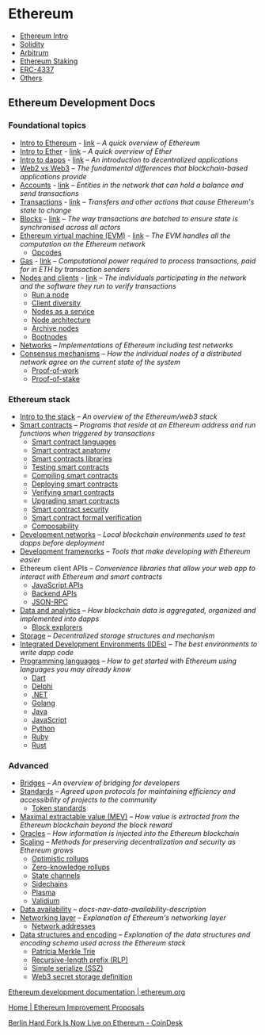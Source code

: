 # Ethereum

- [Ethereum Intro](ethereum-intro)
- [Solidity](solidity)
- [Arbitrum](arbitrum.md)
- [Ethereum Staking](ethereum-staking.md)
- [ERC-4337](decentralized-applications/ethereum/erc-4337.md)
- [Others](decentralized-applications/ethereum/others.md)

## Ethereum Development Docs

### Foundational topics

- [Intro to Ethereum](decentralized-applications/ethereum/01-intro-to-ethereum.md) - [link](https://ethereum.org/en/developers/docs/intro-to-ethereum/) _– A quick overview of Ethereum_
- [Intro to Ether](decentralized-applications/ethereum/02-intro-to-ether.md) - [link](https://ethereum.org/en/developers/docs/intro-to-ether/) _– A quick overview of Ether_
- [Intro to dapps](decentralized-applications/ethereum/03-intro-to-dapps.md) - [link](https://ethereum.org/en/developers/docs/dapps/) _– An introduction to decentralized applications_
- [Web2 vs Web3](https://ethereum.org/en/developers/docs/web2-vs-web3/) _– The fundamental differences that blockchain-based applications provide_
- [Accounts](decentralized-applications/ethereum/05-accounts.md) - [link](https://ethereum.org/en/developers/docs/accounts/) _– Entities in the network that can hold a balance and send transactions_
- [Transactions](decentralized-applications/ethereum/06-transactions.md) - [link](https://ethereum.org/en/developers/docs/transactions/) _– Transfers and other actions that cause Ethereum's state to change_
- [Blocks](decentralized-applications/ethereum/07-blocks.md) - [link](https://ethereum.org/en/developers/docs/blocks/) _– The way transactions are batched to ensure state is synchronised across all actors_
- [Ethereum virtual machine (EVM)](decentralized-applications/ethereum/08-evm.md) - [link](https://ethereum.org/en/developers/docs/evm/) _– The EVM handles all the computation on the Ethereum network_
  - [Opcodes](https://ethereum.org/en/developers/docs/evm/opcodes/)
- [Gas](decentralized-applications/ethereum/09-gas.md) - [link](https://ethereum.org/en/developers/docs/gas/) _– Computational power required to process transactions, paid for in ETH by transaction senders_
- [Nodes and clients](decentralized-applications/ethereum/10-nodes-and-clients.md) - [link](https://ethereum.org/en/developers/docs/nodes-and-clients/) _– The individuals participating in the network and the software they run to verify transactions_
  - [Run a node](https://ethereum.org/en/developers/docs/nodes-and-clients/run-a-node/)
  - [Client diversity](https://ethereum.org/en/developers/docs/nodes-and-clients/client-diversity/)
  - [Nodes as a service](https://ethereum.org/en/developers/docs/nodes-and-clients/nodes-as-a-service/)
  - [Node architecture](https://ethereum.org/en/developers/docs/nodes-and-clients/node-architecture/)
  - [Archive nodes](https://ethereum.org/en/developers/docs/nodes-and-clients/archive-nodes/)
  - [Bootnodes](https://ethereum.org/en/developers/docs/nodes-and-clients/bootnodes/)
- [Networks](https://ethereum.org/en/developers/docs/networks/) _– Implementations of Ethereum including test networks_
- [Consensus mechanisms](https://ethereum.org/en/developers/docs/consensus-mechanisms/) _– How the individual nodes of a distributed network agree on the current state of the system_
  - [Proof-of-work](https://ethereum.org/en/developers/docs/consensus-mechanisms/pow/)
  - [Proof-of-stake](https://ethereum.org/en/developers/docs/consensus-mechanisms/pos/)

### Ethereum stack

- [Intro to the stack](https://ethereum.org/en/developers/docs/ethereum-stack/) _– An overview of the Ethereum/web3 stack_
- [Smart contracts](https://ethereum.org/en/developers/docs/smart-contracts/) _– Programs that reside at an Ethereum address and run functions when triggered by transactions_
  - [Smart contract languages](https://ethereum.org/en/developers/docs/smart-contracts/languages/)
  - [Smart contract anatomy](https://ethereum.org/en/developers/docs/smart-contracts/anatomy/)
  - [Smart contracts libraries](https://ethereum.org/en/developers/docs/smart-contracts/libraries/)
  - [Testing smart contracts](https://ethereum.org/en/developers/docs/smart-contracts/testing/)
  - [Compiling smart contracts](https://ethereum.org/en/developers/docs/smart-contracts/compiling/)
  - [Deploying smart contracts](https://ethereum.org/en/developers/docs/smart-contracts/deploying/)
  - [Verifying smart contracts](https://ethereum.org/en/developers/docs/smart-contracts/verifying/)
  - [Upgrading smart contracts](https://ethereum.org/en/developers/docs/smart-contracts/upgrading/)
  - [Smart contract security](https://ethereum.org/en/developers/docs/smart-contracts/security/)
  - [Smart contract formal verification](https://ethereum.org/en/developers/docs/smart-contracts/formal-verification/)
  - [Composability](https://ethereum.org/en/developers/docs/smart-contracts/composability/)
- [Development networks](https://ethereum.org/en/developers/docs/development-networks/) _– Local blockchain environments used to test dapps before deployment_
- [Development frameworks](https://ethereum.org/en/developers/docs/frameworks/) _– Tools that make developing with Ethereum easier_
- Ethereum client APIs _– Convenience libraries that allow your web app to interact with Ethereum and smart contracts_
  - [JavaScript APIs](https://ethereum.org/en/developers/docs/apis/javascript/)
  - [Backend APIs](https://ethereum.org/en/developers/docs/apis/backend/)
  - [JSON-RPC](https://ethereum.org/en/developers/docs/apis/json-rpc/)
- [Data and analytics](https://ethereum.org/en/developers/docs/data-and-analytics/) _– How blockchain data is aggregated, organized and implemented into dapps_
  - [Block explorers](https://ethereum.org/en/developers/docs/data-and-analytics/block-explorers/)
- [Storage](https://ethereum.org/en/developers/docs/storage/) _– Decentralized storage structures and mechanism_
- [Integrated Development Environments (IDEs)](https://ethereum.org/en/developers/docs/ides/) _– The best environments to write dapp code_
- [Programming languages](https://ethereum.org/en/developers/docs/programming-languages/) _– How to get started with Ethereum using languages you may already know_
  - [Dart](https://ethereum.org/en/developers/docs/programming-languages/dart/)
  - [Delphi](https://ethereum.org/en/developers/docs/programming-languages/delphi/)
  - [.NET](https://ethereum.org/en/developers/docs/programming-languages/dot-net/)
  - [Golang](https://ethereum.org/en/developers/docs/programming-languages/golang/)
  - [Java](https://ethereum.org/en/developers/docs/programming-languages/java/)
  - [JavaScript](https://ethereum.org/en/developers/docs/programming-languages/javascript/)
  - [Python](https://ethereum.org/en/developers/docs/programming-languages/python/)
  - [Ruby](https://ethereum.org/en/developers/docs/programming-languages/ruby/)
  - [Rust](https://ethereum.org/en/developers/docs/programming-languages/rust/)

### Advanced

- [Bridges](https://ethereum.org/en/developers/docs/bridges/) _– An overview of bridging for developers_
- [Standards](https://ethereum.org/en/developers/docs/standards/) _– Agreed upon protocols for maintaining efficiency and accessibility of projects to the community_
  - [Token standards](https://ethereum.org/en/developers/docs/standards/tokens/)
- [Maximal extractable value (MEV)](https://ethereum.org/en/developers/docs/mev/) _– How value is extracted from the Ethereum blockchain beyond the block reward_
- [Oracles](https://ethereum.org/en/developers/docs/oracles/) _– How information is injected into the Ethereum blockchain_
- [Scaling](https://ethereum.org/en/developers/docs/scaling/) _– Methods for preserving decentralization and security as Ethereum grows_
  - [Optimistic rollups](https://ethereum.org/en/developers/docs/scaling/optimistic-rollups/)
  - [Zero-knowledge rollups](https://ethereum.org/en/developers/docs/scaling/zk-rollups/)
  - [State channels](https://ethereum.org/en/developers/docs/scaling/state-channels/)
  - [Sidechains](https://ethereum.org/en/developers/docs/scaling/sidechains/)
  - [Plasma](https://ethereum.org/en/developers/docs/scaling/plasma/)
  - [Validium](https://ethereum.org/en/developers/docs/scaling/validium/)
- [Data availability](https://ethereum.org/en/developers/docs/data-availability/) _– docs-nav-data-availability-description_
- [Networking layer](https://ethereum.org/en/developers/docs/networking-layer/) _– Explanation of Ethereum's networking layer_
  - [Network addresses](https://ethereum.org/en/developers/docs/networking-layer/network-addresses/)
- [Data structures and encoding](https://ethereum.org/en/developers/docs/data-structures-and-encoding/) _– Explanation of the data structures and encoding schema used across the Ethereum stack_
  - [Patricia Merkle Trie](https://ethereum.org/en/developers/docs/data-structures-and-encoding/patricia-merkle-trie/)
  - [Recursive-length prefix (RLP)](https://ethereum.org/en/developers/docs/data-structures-and-encoding/rlp/)
  - [Simple serialize (SSZ)](https://ethereum.org/en/developers/docs/data-structures-and-encoding/ssz/)
  - [Web3 secret storage definition](https://ethereum.org/en/developers/docs/data-structures-and-encoding/web3-secret-storage/)

[Ethereum development documentation | ethereum.org](https://ethereum.org/en/developers/docs/)

[Home | Ethereum Improvement Proposals](https://eips.ethereum.org/)

[Berlin Hard Fork Is Now Live on Ethereum - CoinDesk](https://www.coindesk.com/tech/2021/04/15/berlin-hard-fork-is-now-live-on-ethereum/)
